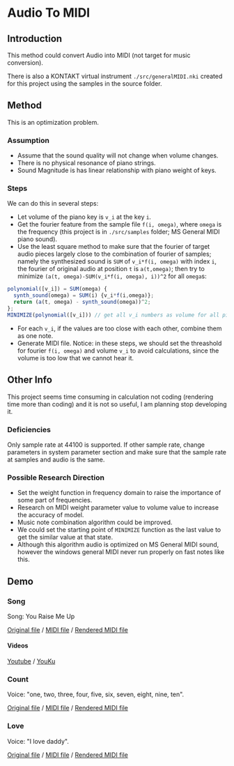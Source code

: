 # Audio To MIDI
## Introduction
This method could convert Audio into MIDI (not target for music conversion).

There is also a KONTAKT virtual instrument `./src/generalMIDI.nki` created for this project using the samples in the source folder.
## Method
This is an optimization problem. 
### Assumption
* Assume that the sound quality will not change when volume changes.
* There is no physical resonance of piano strings.
* Sound Magnitude is has linear relationship with piano weight of keys.
### Steps
We can do this in several steps:
* Let volume of the piano key is `v_i` at the key `i`.
* Get the fourier feature from the sample file `f(i, omega)`, where `omega` is the frequency (this project is in `./src/samples` folder; MS General MIDI piano sound).
* Use the least square method to make sure that the fourier of target audio pieces largely close to the combination of fourier of samples; namely the synthesized sound is `SUM` of `v_i*f(i, omega)` with index `i`, the fourier of original audio at position `t` is `a(t,omega)`; then try to minimize `(a(t, omega)-SUM(v_i*f(i, omega), i))^2` for all `omega`s: 
```javascript
polynomial([v_i]) = SUM(omega) {
  synth_sound(omega) = SUM(i) {v_i*f(i,omega)};
  return (a(t, omega) - synth_sound(omega))^2;
};
MINIMIZE(polynomial([v_i])) // get all v_i numbers as volume for all piano keys
```
* For each `v_i`, if the values are too close with each other, combine them as one note.
* Generate MIDI file.
Notice: in these steps, we should set the threashold for fourier `f(i, omega)` and volume `v_i` to avoid calculations, since the volume is too low that we cannot hear it.
## Other Info
This project seems time consuming in calculation not coding (rendering time more than coding) and it is not so useful, I am planning stop developing it.
### Deficiencies 
Only sample rate at 44100 is supported. If other sample rate, change parameters in system parameter section and make sure that the sample rate at samples and audio is the same. 
### Possible Research Direction
* Set the weight function in frequency domain to raise the importance of some part of frequencies.
* Research on MIDI weight parameter value to volume value to increase the accuracy of model. 
* Music note combination algorithm could be improved. 
* We could set the starting point of `MINIMIZE` function as the last value to get the similar value at that state.
* Although this algorithm audio is optimized on MS General MIDI sound, however the windows general MIDI never run properly on fast notes like this.
## Demo
### Song
Song: You Raise Me Up

[Original file](https://github.com/RobertBoganKang/audio_to_midi/blob/master/demo/song%20original.ogg)
/
[MIDI file](https://github.com/RobertBoganKang/audio_to_midi/blob/master/demo/song.mid)
/
[Rendered MIDI file](https://github.com/RobertBoganKang/audio_to_midi/blob/master/demo/song%20render.ogg)
#### Videos
[Youtube](https://www.youtube.com/watch?v=ZVt8LEBRmn8&feature=youtu.be)
/
[YouKu](http://v.youku.com/v_show/id_XMzI5NzQyMjUwNA==.html)
### Count
Voice: "one, two, three, four, five, six, seven, eight, nine, ten".

[Original file](https://github.com/RobertBoganKang/audio_to_midi/blob/master/src/count.wav)
/
[MIDI file](https://github.com/RobertBoganKang/audio_to_midi/blob/master/demo/count.mid)
/
[Rendered MIDI file](https://github.com/RobertBoganKang/audio_to_midi/blob/master/demo/count%20render.ogg)
### Love
Voice: "I love daddy".

[Original file](https://github.com/RobertBoganKang/audio_to_midi/blob/master/src/love.wav)
/
[MIDI file](https://github.com/RobertBoganKang/audio_to_midi/blob/master/demo/love.mid)
/
[Rendered MIDI file](https://github.com/RobertBoganKang/audio_to_midi/blob/master/demo/love%20render.ogg)
